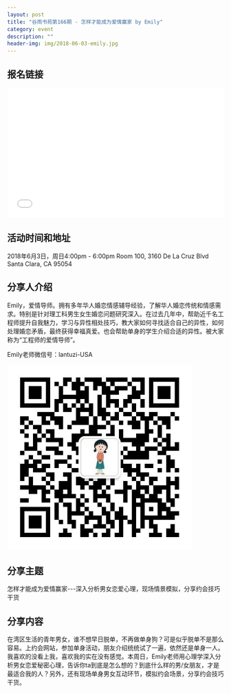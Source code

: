 ```yaml
---
layout: post
title: "谷雨书苑第166期 - 怎样才能成为爱情赢家 by Emily"
category: event
description: ""
header-img: img/2018-06-03-emily.jpg
---
```


## 报名链接
<div style="width:100%; text-align:left;" ><iframe src="//eventbrite.com/tickets-external?eid=46515096907&ref=etckt" frameborder="0" height="300" width="100%" vspace="0" hspace="0" marginheight="5" marginwidth="5" scrolling="auto" allowtransparency="true"></iframe></div>

## 活动时间和地址
2018年6月3日，周日4:00pm - 6:00pm
Room 100, 3160 De La Cruz Blvd Santa Clara, CA 95054

## 分享人介绍
Emily，爱情导师。拥有多年华人婚恋情感辅导经验，了解华人婚恋传统和情感需求。特别是针对理工科男生女生婚恋问题研究深入。在过去几年中，帮助近千名工程师提升自我魅力，学习与异性相处技巧，教大家如何寻找适合自己的异性，如何处理婚恋矛盾，最终获得幸福真爱。也会帮助单身的学生介绍合适的异性。被大家称为“工程师的爱情导师”。

Emily老师微信号：lantuzi-USA


![img](/img/2018-06-03-emily-weixin.jpg)

## 分享主题
怎样才能成为爱情赢家---深入分析男女恋爱心理，现场情景模拟，分享约会技巧干货


## 分享内容 
在湾区生活的青年男女，谁不想早日脱单，不再做单身狗？可是似乎脱单不是那么容易。上约会网站，参加单身活动，朋友介绍统统试了一遍，依然还是单身一人。我喜欢的没看上我，喜欢我的实在没有感觉。本周日，Emily老师用心理学深入分析男女恋爱秘密心理，告诉你ta到底是怎么想的？到底什么样的男/女朋友，才是最适合我的人？另外，还有现场单身男女互动环节，模拟约会场景，分享约会技巧干货。
